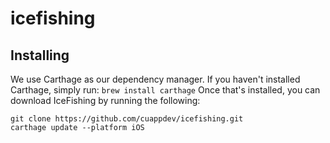 # icefishing

## Installing
We use Carthage as our dependency manager. If you haven't installed Carthage, simply run: `brew install carthage`
Once that's installed, you can download IceFishing by running the following:
```
git clone https://github.com/cuappdev/icefishing.git
carthage update --platform iOS
```

